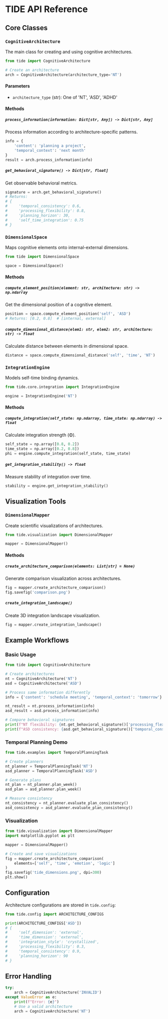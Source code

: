 # TIDE API Reference

## Core Classes

### `CognitiveArchitecture`

The main class for creating and using cognitive architectures.

```python
from tide import CognitiveArchitecture

# Create an architecture
arch = CognitiveArchitecture(architecture_type='NT')
```

#### Parameters
- `architecture_type` (str): One of 'NT', 'ASD', 'ADHD'

#### Methods

##### `process_information(information: Dict[str, Any]) -> Dict[str, Any]`
Process information according to architecture-specific patterns.

```python
info = {
    'content': 'planning a project',
    'temporal_context': 'next month'
}
result = arch.process_information(info)
```

##### `get_behavioral_signature() -> Dict[str, float]`
Get observable behavioral metrics.

```python
signature = arch.get_behavioral_signature()
# Returns:
# {
#     'temporal_consistency': 0.6,
#     'processing_flexibility': 0.8,
#     'planning_horizon': 30,
#     'self_time_integration': 0.75
# }
```

### `DimensionalSpace`

Maps cognitive elements onto internal-external dimensions.

```python
from tide import DimensionalSpace

space = DimensionalSpace()
```

#### Methods

##### `compute_element_position(element: str, architecture: str) -> np.ndarray`
Get the dimensional position of a cognitive element.

```python
position = space.compute_element_position('self', 'ASD')
# Returns: [0.2, 0.8]  # [internal, external]
```

##### `compute_dimensional_distance(elem1: str, elem2: str, architecture: str) -> float`
Calculate distance between elements in dimensional space.

```python
distance = space.compute_dimensional_distance('self', 'time', 'NT')
```

### `IntegrationEngine`

Models self-time binding dynamics.

```python
from tide.core.integration import IntegrationEngine

engine = IntegrationEngine('NT')
```

#### Methods

##### `compute_integration(self_state: np.ndarray, time_state: np.ndarray) -> float`
Calculate integration strength (Φ).

```python
self_state = np.array([0.8, 0.2])
time_state = np.array([0.2, 0.8])
phi = engine.compute_integration(self_state, time_state)
```

##### `get_integration_stability() -> float`
Measure stability of integration over time.

```python
stability = engine.get_integration_stability()
```

## Visualization Tools

### `DimensionalMapper`

Create scientific visualizations of architectures.

```python
from tide.visualization import DimensionalMapper

mapper = DimensionalMapper()
```

#### Methods

##### `create_architecture_comparison(elements: List[str] = None)`
Generate comparison visualization across architectures.

```python
fig = mapper.create_architecture_comparison()
fig.savefig('comparison.png')
```

##### `create_integration_landscape()`
Create 3D integration landscape visualization.

```python
fig = mapper.create_integration_landscape()
```

## Example Workflows

### Basic Usage

```python
from tide import CognitiveArchitecture

# Create architectures
nt = CognitiveArchitecture('NT')
asd = CognitiveArchitecture('ASD')

# Process same information differently
info = {'content': 'schedule meeting', 'temporal_context': 'tomorrow'}

nt_result = nt.process_information(info)
asd_result = asd.process_information(info)

# Compare behavioral signatures
print(f"NT flexibility: {nt.get_behavioral_signature()['processing_flexibility']}")
print(f"ASD consistency: {asd.get_behavioral_signature()['temporal_consistency']}")
```

### Temporal Planning Demo

```python
from tide.examples import TemporalPlanningTask

# Create planners
nt_planner = TemporalPlanningTask('NT')
asd_planner = TemporalPlanningTask('ASD')

# Generate plans
nt_plan = nt_planner.plan_week()
asd_plan = asd_planner.plan_week()

# Measure consistency
nt_consistency = nt_planner.evaluate_plan_consistency()
asd_consistency = asd_planner.evaluate_plan_consistency()
```

### Visualization

```python
from tide.visualization import DimensionalMapper
import matplotlib.pyplot as plt

mapper = DimensionalMapper()

# Create and save visualizations
fig = mapper.create_architecture_comparison(
    elements=['self', 'time', 'emotion', 'logic']
)
fig.savefig('tide_dimensions.png', dpi=300)
plt.show()
```

## Configuration

Architecture configurations are stored in `tide.config`:

```python
from tide.config import ARCHITECTURE_CONFIGS

print(ARCHITECTURE_CONFIGS['ASD'])
# {
#     'self_dimension': 'external',
#     'time_dimension': 'external',
#     'integration_style': 'crystallized',
#     'processing_flexibility': 0.3,
#     'temporal_consistency': 0.9,
#     'planning_horizon': 90
# }
```

## Error Handling

```python
try:
    arch = CognitiveArchitecture('INVALID')
except ValueError as e:
    print(f"Error: {e}")
    # Use a valid architecture
    arch = CognitiveArchitecture('NT')
```
